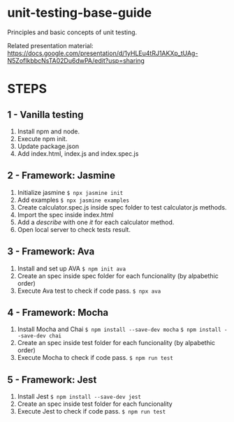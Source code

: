 # unit-testing-base-guide
Principles and basic concepts of unit testing.

Related presentation material: https://docs.google.com/presentation/d/1yHLEu4tRJ1AKXp_tUAg-N5ZofIkbbcNsTA02Du6dwPA/edit?usp=sharing

# STEPS

## 1 - Vanilla testing

1. Install npm and node.
2. Execute npm init.
3. Update package.json
4. Add index.html, index.js and index.spec.js

## 2 - Framework: Jasmine

1. Initialize jasmine
`$ npx jasmine init`
2. Add examples
`$ npx jasmine examples`
3. Create calculator.spec.js inside spec folder to test calculator.js methods.
4. Import the spec inside index.html
5. Add a _describe_ with one _it_ for each calculator method.
6. Open local server to check tests result.

## 3 - Framework: Ava

1. Install and set up AVA
`$ npm init ava`
2. Create an spec inside spec folder for each funcionality (by alpabethic order)
3. Execute Ava test to check if code pass.
`$ npx ava`

## 4 - Framework: Mocha

1. Install Mocha and Chai
`$ npm install --save-dev mocha`
`$ npm install --save-dev chai`
2. Create an spec inside test folder for each funcionality (by alpabethic order)
3. Execute Mocha to check if code pass.
`$ npm run test`

## 5 - Framework: Jest
1. Install Jest
`$ npm install --save-dev jest`
2. Create an spec inside test folder for each funcionality
3. Execute Jest to check if code pass.
`$ npm run test`